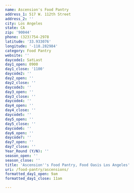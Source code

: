 ```yaml
---
name: Ascension's Food Pantry
address_1: 517 W. 112th Street
address_2: ''
city: Los Angeles
state: CA
zip: '90044'
phone: (323)754-2978
latitude: '33.933076'
longitude: '-118.282984'
category: Food Pantry
website: ''
daycode1: SatLast
day1_open: 0900
day1_close: '1100'
daycode2: ''
day2_open: ''
day2_close: ''
daycode3: ''
day3_open: ''
day3_close: ''
daycode4: ''
day4_open: ''
day4_close: ''
daycode5: ''
day5_open: ''
day5_close: ''
daycode6: ''
day6_open: ''
daycode7: ''
day7_open: ''
day7_close: ''
Year_Round (Y/N): ''
season_open: ''
season_close: ''
title: 'Ascension''s Food Pantry, Food Oasis Los Angeles'
uri: /food-pantry/ascensions/
formatted_day1_open: 9am
formatted_day1_close: 11am

---
```

